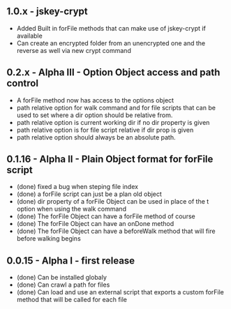 ## 1.0.x - jskey-crypt
  * Added Built in forFile methods that can make use of jskey-crypt if available
  * Can create an encrypted folder from an unencrypted one and the reverse as well via new crypt command
  
## 0.2.x - Alpha III - Option Object access and path control
  * A forFile method now has access to the options object
  * path relative option for walk command and for file scripts that can be used to set where a dir option should be relative from. 
  * path relative option is current working dir if no dir property is given
  * path relative option is for file script relative if dir prop is given
  * path relative option should always be an absolute path.
  
## 0.1.16 - Alpha II - Plain Object format for forFile script
  * (done) fixed a bug when steping file index
  * (done) a forFile script can just be a plan old object
  * (done) dir property of a forFile Object can be used in place of the t option when using the walk command
  * (done) The forFile Object can have a forFile method of course
  * (done) The forFile Object can have an onDone method
  * (done) The forFile Object can have a beforeWalk method that will fire before walking begins

## 0.0.15 - Alpha I - first release

  * (done) Can be installed globaly
  * (done) Can crawl a path for files
  * (done) Can load and use an external script that exports a custom forFile method that will be called for each file 
